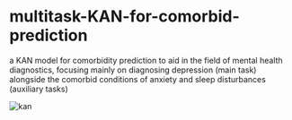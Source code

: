 # multitask-KAN-for-comorbid-prediction
a KAN model for comorbidity prediction to aid in the field of mental health diagnostics, focusing mainly on diagnosing depression (main task) alongside the comorbid conditions of anxiety and sleep disturbances (auxiliary tasks)

![kan](https://github.com/user-attachments/assets/c858d5a9-5f84-4f00-bbd1-02403b257329)
